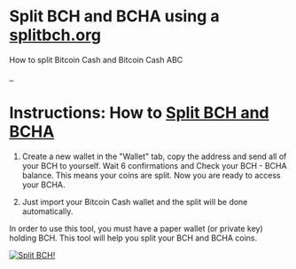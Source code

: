 # Split BCH and BCHA using a [splitbch.org](https://splitbch.org/)
How to split Bitcoin Cash and Bitcoin Cash ABC

<a>
 <a href="">
    <img src="https://camo.githubusercontent.com/a4bf767b19695ac59cffcf809a1ad065a0e89b9dd58cd79668c6cc9679ea80cf/68747470733a2f2f6170692e6e65746c6966792e636f6d2f6170692f76312f6261646765732f32373431393837392d376165382d346637622d616432652d3131376665373863653831342f6465706c6f792d737461747573" alt="">
  </a>
  <a href="">
    <img src="https://camo.githubusercontent.com/6af924e2715d6ef374ce052cf9ad25e51cc3fcac8eb01dddc2b65f488f2d5a4a/68747470733a2f2f7472617669732d63692e6f72672f626974636f696e2d636173682d6e6f64652f6263686e6f64652d7765622e7376673f6272616e63683d6d6173746572" alt="">
  </a>
    <a href="">
    <img src="https://badges.crowdin.net/bchnode-web/localized.svg" alt="">
  </a>
   </a>
 
 # Instructions: How to [Split BCH and BCHA](https://splitbch.org/)
1. Create a new wallet in the "Wallet" tab, copy the address and send all of your BCH to yourself. Wait 6 confirmations and Check your BCH - BCHA balance. This means your coins are split. Now you are ready to access your BCHA.

2. Just import your Bitcoin Cash wallet and the split will be done automatically.

In order to use this tool, you must have a paper wallet (or private key) holding BCH. This tool will help you split your BCH and BCHA coins.



[![Split BCH!](https://i.ibb.co/jrqtmKD/Split-BCH-BCHA.png)](https://splitbch.org/)

